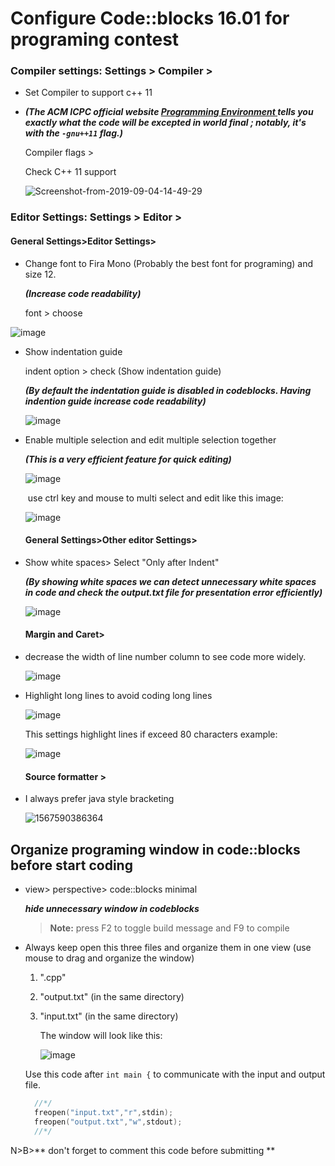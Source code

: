 # Configure Code::blocks 16.01 for programing contest



### Compiler settings: Settings > Compiler >

- Set Compiler to support c++ 11

- ***(The ACM ICPC official website [Programming Environment ](https://icpc.baylor.edu/worldfinals/programming-environment) tells you exactly what the code will be excepted in world final ; notably, it's with the `-gnu++11` flag.)***

  Compiler flags >

  Check C++ 11 support
  
  
  
  <img src="https://i.ibb.co/F82vpmz/Screenshot-from-2019-09-04-14-49-29.png" alt="Screenshot-from-2019-09-04-14-49-29" border="0">



### Editor Settings: Settings > Editor > 	 

#### 	General Settings>Editor Settings> 

- Change font to Fira Mono (Probably the best font for programing) and size 12.

   ***(Increase code readability)***

  font > choose

<img src="https://i.ibb.co/LkC5jMQ/image.png" alt="image" border="0">

- Show indentation guide

  indent option > check (Show indentation guide) 

  ***(By default the indentation guide is disabled in codeblocks. Having indention guide increase code readability)***

  <img src="https://i.ibb.co/8YhT6k3/image.png" alt="image" border="0">

- Enable multiple selection and edit multiple selection together 

  ***(This is a very efficient feature for quick editing)***

  <img src="https://i.ibb.co/rdYkdrT/image.png" alt="image" border="0">

  ​	use ctrl key and mouse to multi select and edit like this image:

  <img src="https://i.ibb.co/Qrx2Nkq/image.png" alt="image" border="0">

  

  #### General Settings>Other editor Settings> 

- Show white spaces> Select "Only after Indent"

  ***(By showing white spaces we can detect unnecessary white spaces in code and check the output.txt file for presentation error efficiently)***

  <img src="https://i.ibb.co/jwLXFBB/image.png" alt="image" border="0">

  

  #### Margin and Caret>

- decrease the width of line number column to see code more widely.

  <img src="https://i.ibb.co/1JyzB7F/image.png" alt="image" border="0"> 

- Highlight long lines to avoid coding long lines

  <img src="https://i.ibb.co/Xy8GX10/image.png" alt="image" border="0">

  This settings highlight lines  if exceed 80 characters example: 

  <img src="https://i.ibb.co/2611dGZ/image.png" alt="image" border="0">

  

  #### Source formatter >

- I always prefer java style bracketing 

  ![1567590386364](/home/princebilly/.config/Typora/typora-user-images/1567590386364.png)



## Organize programing window in code::blocks before start coding

- view> perspective> code::blocks minimal 

  ***hide unnecessary window in codeblocks***

  > **Note:** press F2 to toggle build message and F9 to compile

- Always keep open this three files and organize them in one view (use mouse to drag and organize the window)

  1. "<your code name>.cpp"

  2. "output.txt" (in the same directory)

  3. "input.txt" (in the same directory)

     The window will look like this:

     <img src="https://i.ibb.co/WVXNTpZ/image.png" alt="image" border="0">

  

  Use this code after ```int main {``` to communicate with the input and output file.

  ```c++
  	//*/
  	freopen("input.txt","r",stdin);
  	freopen("output.txt","w",stdout);
  	//*/
  ```

N>B>** don't forget to comment this code before submitting **

